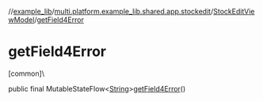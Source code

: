//[example_lib](../../../index.md)/[multi.platform.example_lib.shared.app.stockedit](../index.md)/[StockEditViewModel](index.md)/[getField4Error](get-field4-error.md)

# getField4Error

[common]\

public final MutableStateFlow&lt;[String](https://developer.android.com/reference/kotlin/java/lang/String.html)&gt;[getField4Error](get-field4-error.md)()
